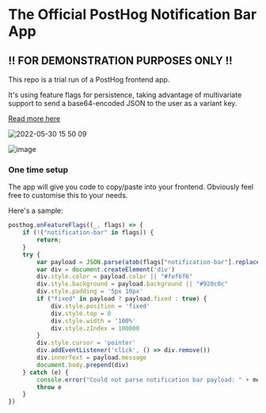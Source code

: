 # The Official PostHog Notification Bar App

## !! FOR DEMONSTRATION PURPOSES ONLY !!

This repo is a trial run of a PostHog frontend app.

It's using feature flags for persistence, taking advantage of multivariate support to send a base64-encoded JSON to the user as a variant key.

[Read more here](https://github.com/PostHog/posthog/issues/9479#issuecomment-1141800119)

![2022-05-30 15 50 09](https://user-images.githubusercontent.com/53387/171115224-ec7f96e8-a567-43cd-9656-42ec060486bc.gif)

![image](https://user-images.githubusercontent.com/53387/171165841-bc8a64b5-1b1a-4c7f-aac1-25dcb0675bcb.png)

### One time setup

The app will give you code to copy/paste into your frontend. Obviously feel free to customise this to your needs.

Here's a sample:

```ts
posthog.onFeatureFlags((_, flags) => {
    if (!("notification-bar" in flags)) {
        return; 
    }
    try {
        var payload = JSON.parse(atob(flags["notification-bar"].replace(/_/g, '=').replace(/-/g, '+')))
        var div = document.createElement('div')
        div.style.color = payload.color || "#fef6f6"
        div.style.background = payload.background || "#920c0c"
        div.style.padding = '5px 10px'
        if ("fixed" in payload ? payload.fixed : true) {
            div.style.position = 'fixed'
            div.style.top = 0
            div.style.width = '100%'
            div.style.zIndex = 100000
        }
        div.style.cursor = 'pointer'
        div.addEventListener('click', () => div.remove())
        div.innerText = payload.message
        document.body.prepend(div)
    } catch (e) {
        console.error("Could not parse notification bar payload: " + message)
        throw e
    }
})
```